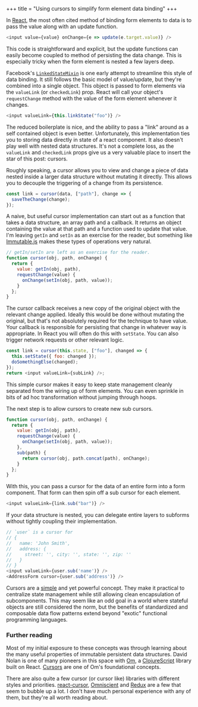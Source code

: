 +++
title = "Using cursors to simplify form element data binding"
+++

In [React](https://facebook.github.io/react/), the most often cited method of binding form elements to data is to pass the value along with an update function.

```js
<input value={value} onChange={e => update(e.target.value)} />
```

This code is straightforward and explicit, but the update functions can easily become coupled to method of persisting the data change. This is especially tricky when the form element is nested a few layers deep.

<!-- more -->

Facebook's [`LinkedStateMixin`](https://facebook.github.io/react/docs/two-way-binding-helpers.html) is one early attempt to streamline this style of data binding. It still follows the basic model of value/update, but they're combined into a single object. This object is passed to form elements via the `valueLink` (or `checkedLink`) prop. React will call your object's `requestChange` method with the value of the form element whenever it changes.

```js
<input valueLink={this.linkState("foo")} />
```

The reduced boilerplate is nice, and the ability to pass a "link" around as a self contained object is even better. Unfortunately, this implementation ties you to storing data directly in state of a react component. It also doesn't play well with nested data structures. It's not a complete loss, as the `valueLink` and `checkedLink` props give us a very valuable place to insert the star of this post: cursors.

Roughly speaking, a cursor allows you to view and change a piece of data nested inside a larger data structure without mutating it directly. This allows you to decouple the triggering of a change from its persistence.

```js
const link = cursor(data, ["path"], change => {
  saveTheChange(change);
});
```

A naive, but useful cursor implementation can start out as a function that takes a data structure, an array path and a callback. It returns an object containing the value at that path and a function used to update that value. I'm leaving `getIn` and `setIn` as an exercise for the reader, but something like [Immutable.js](https://facebook.github.io/immutable-js/) makes these types of operations very natural.

```js
// getIn/setIn are left as an exercise for the reader.
function cursor(obj, path, onChange) {
  return {
    value: getIn(obj, path),
    requestChange(value) {
      onChange(setIn(obj, path, value));
    }
  };
}
```

The cursor callback receives a new copy of the original object with the relevant change applied. Ideally this would be done without mutating the original, but that's not absolutely required for the technique to have value. Your callback is responsible for persisting that change in whatever way is appropriate. In React you will often do this with `setState`. You can also trigger network requests or other relevant logic.

```js
const link = cursor(this.state, ["foo"], changed => {
  this.setState({ foo: changed });
  doSomethingElse(changed);
});
return <input valueLink={subLink} />;
```

This simple cursor makes it easy to keep state management cleanly separated from the wiring up of form elements. You can even sprinkle in bits of ad hoc transformation without jumping through hoops.

The next step is to allow cursors to create new sub cursors.

```js
function cursor(obj, path, onChange) {
  return {
    value: getIn(obj, path),
    requestChange(value) {
      onChange(setIn(obj, path, value));
    },
    sub(path) {
      return cursor(obj, path.concat(path), onChange);
    }
  };
}
```

With this, you can pass a cursor for the data of an entire form into a form component. That form can then spin off a sub cursor for each element.

```js
<input valueLink={link.sub("bar")} />
```

If your data structure is nested, you can delegate entire layers to subforms without tightly coupling their implementation.

```js
// `user` is a cursor for
// {
//   name: 'John Smith',
//   address: {
//     street: '', city: '', state: '', zip: ''
//   }
// }
<input valueLink={user.sub('name')} />
<AddressForm cursor={user.sub('address')} />
```

Cursors are a [simple](http://www.infoq.com/presentations/Simple-Made-Easy) and yet powerful concept. They make it practical to centralize state management while still allowing clean encapsulation of subcomponents. This may seem like an odd goal in a world where stateful objects are still considered the norm, but the benefits of standardized and composable data flow patterns extend beyond "exotic" functional programming languages.

### Further reading

Most of my initial exposure to these concepts was through learning about the many useful properties of immutable persistent data structures. David Nolan is one of many pioneers in this space with [Om](https://github.com/omcljs/om), a [ClojureScript](https://github.com/clojure/clojurescript) library built on React. [Cursors](https://github.com/omcljs/om/wiki/Cursors) are one of Om's foundational concepts.

There are also quite a few cursor (or cursor like) libraries with different styles and priorities. [react-cursor](https://github.com/dustingetz/react-cursor), [Omniscient](http://omniscientjs.github.io/) and [Redux](https://github.com/rackt/redux) are a few that seem to bubble up a lot. I don't have much personal experience with any of them, but they're all worth reading about.
